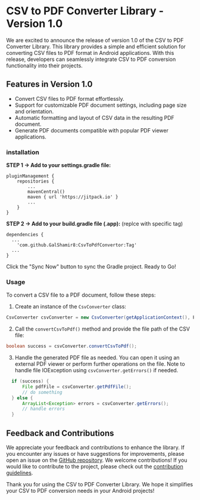 # CSV to PDF Converter Library - Version 1.0

We are excited to announce the release of version 1.0 of the CSV to PDF Converter Library. 
This library provides a simple and efficient solution for converting CSV files to PDF format in Android applications. 
With this release, developers can seamlessly integrate CSV to PDF conversion functionality into their projects.

## Features in Version 1.0

- Convert CSV files to PDF format effortlessly.
- Support for customizable PDF document settings, including page size and orientation.
- Automatic formatting and layout of CSV data in the resulting PDF document.
- Generate PDF documents compatible with popular PDF viewer applications.

### installation

**STEP 1 -> Add to your settings.gradle file:**
```
pluginManagement {
    repositories {
        ...
        mavenCentral()
        maven { url 'https://jitpack.io' }
        ...
    }
}
```

**STEP 2 -> Add to your build.gradle file (.app):** (replce with specific tag)
```
dependencies {
  ...
	'com.github.GalShamir8:CsvToPdfConvertor:Tag'
  ...
}
```
Click the "Sync Now" button to sync the Gradle project.
Ready to Go!

### Usage

To convert a CSV file to a PDF document, follow these steps:

1. Create an instance of the `CsvConverter` class:

```java
CsvConverter csvConverter = new CsvConverter(getApplicationContext(), FILE_PATH);        
```
2. Call the `convertCsvToPdf()` method and provide the file path of the CSV file:
```java
boolean success = csvConverter.convertCsvToPdf();
```
3. Handle the generated PDF file as needed. You can open it using an external PDF viewer or perform further operations on the file.
Note to handle file IOException using `csvConverter.getErrors()` if needed.
```java
  if (success) {
      File pdfFile = csvConverter.getPdfFile();
      // do something
  } else {
      ArrayList<Exception> errors = csvConverter.getErrors();
      // handle errors
  }
```
## Feedback and Contributions

We appreciate your feedback and contributions to enhance the library. 
If you encounter any issues or have suggestions for improvements, please open an issue on the [GitHub repository](https://github.com/GalShamir8/CsvToPdfConvertor/issues).
We welcome contributions!
If you would like to contribute to the project, please check out the [contribution guidelines](https://github.com/GalShamir8/CsvToPdfConvertor/blob/v1.0/CONTRIBUTING.md).

Thank you for using the CSV to PDF Converter Library. We hope it simplifies your CSV to PDF conversion needs in your Android projects!
